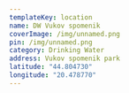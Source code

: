 ```yaml
---
templateKey: location
name: DW Vukov spomenik
coverImage: /img/unnamed.png
pin: /img/unnamed.png
category: Drinking Water
address: Vukov spomenik park
latitude: "44.804730"
longitude: "20.478770"
---
```

